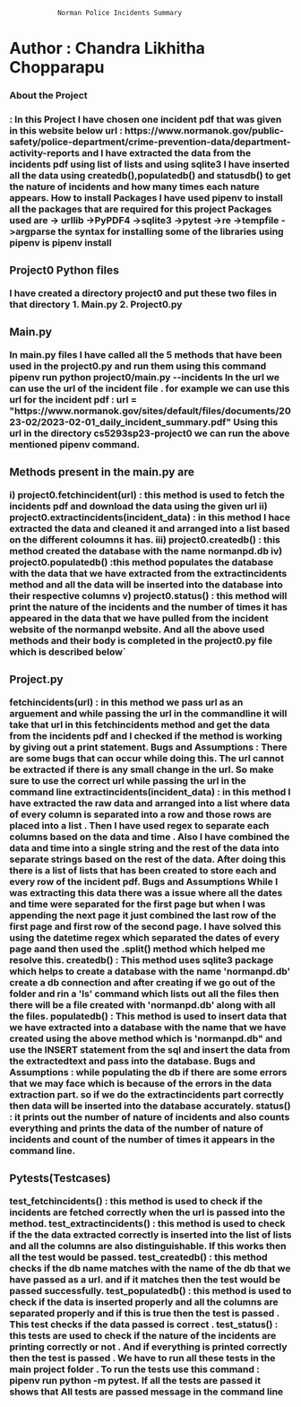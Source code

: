 
				Norman Police Incidents Summary

<h1> Author : Chandra Likhitha Chopparapu </h1>
<h3>About the Project <h3> : 
In this Project I have chosen one incident pdf that was given in this website below
<b> url <b>  : https://www.normanok.gov/public-safety/police-department/crime-prevention-data/department-activity-reports
and I have extracted the data from the incidents pdf using list of lists and using sqlite3 I have inserted all the data using createdb(),populatedb() and statusdb() to get the nature of incidents and how many times each nature appears.
How to install Packages
I have used pipenv to install all the packages that are required for this project
Packages used are
-> urllib
->PyPDF4
->sqlite3
->pytest
->re
->tempfile
->argparse
the syntax for installing some of the libraries using pipenv is 
<b> pipenv install <packagename> </b>
<h3> Project0 Python files </h3>
I have created a directory project0 and put these two files in that directory
1. Main.py
2. Project0.py
<h3> Main.py </h3>
In main.py files I have called all the 5 methods that have been used in the project0.py and run them using this command 
pipenv run python project0/main.py --incidents <url>
In the url we can use the url of the incident file .
for example we can use this url for the incident pdf : url = "https://www.normanok.gov/sites/default/files/documents/2023-02/2023-02-01_daily_incident_summary.pdf"
Using this url in the directory cs5293sp23-project0 we can run the above mentioned pipenv command.
<h3> Methods present in the main.py are </h3>
i) <b> project0.fetchincident(url) </b> : this method is used to fetch the incidents pdf and download the data using the given url
ii)<b> project0.extractincidents(incident_data) </b> : in this method I hace extracted the data and cleaned it and arranged into a list based on the different coloumns it has.
iii)<b> project0.createdb() </b> : this method created the database with the name normanpd.db
iv)<b> project0.populatedb() </b> :this method populates the database with the data that we have extracted from the extractincidents method and all the data will be inserted into the database into their respective columns
v)<b> project0.status() </b> : this method will print the nature of the incidents and the number of times it has appeared in the data that we have pulled from the incident website of the normanpd website.
And all the above used methods and their body is completed in the project0.py file which is described below` 
<h3> Project.py </h3>
<b> fetchincidents(url) </b> : in this method we pass url as an arguement and while passing the url in the commandline it will take that url in this fetchincidents method and get the data from the incidents pdf and I checked if the method is working by giving out a print statement.
<b> Bugs and Assumptions </b> :
There are some bugs that can occur while doing this. The url cannot be extracted if there is any small change in the url. So make sure to use the correct url 
while passing the url in the command line
<b> extractincidents(incident_data) </b>: in this method I have extracted the raw data and arranged into a list where data of every column is separated into a row and those rows are placed into a list . Then I have used regex to separate each columns based on the data and time . Also I have combined the data and time into a single string and the rest of the data into separate strings based on the rest of the data. After doing this there is a list of lists that has been created to store each and every row of the incident pdf.
<b> Bugs and Assumptions </b>
While I was extracting this data there was a issue where all the dates and time were separated for the first page but when I was appending the next page it just combined the last row of the first page and first row of the second page. I have solved this using the datetime regex which separated the dates of every page aand then used the .split() method which helped me resolve this.
<b> createdb() </b> : This method uses sqlite3 package which helps to create a database with the name 'normanpd.db' create a db connection and after creating if we go out of the folder and rin a 'ls' command which lists out all the files then there will be a file created with 'normanpd.db' along with all the files.
<b> populatedb() </b>: This method is used to insert data that we have extracted into a database with the name that we have created using the above method which is 'normanpd.db" and use the INSERT statement from the sql and insert the data from the extractedtext and pass into the database.
Bugs and Assumptions : while populating the db if there are some errors that we may face which is because of the errors in the data extraction part. so if we do the extractincidents part correctly then data will be inserted into the database accurately.
<b> status() </b> : it prints out the number of nature of incidents and also counts everything and prints the data of the number of nature of incidents and count of the number of times it appears in the command line.
 
<h3> Pytests(Testcases) </h3>
<b> test_fetchincidents() </b> : this method is used to check if the incidents are fetched correctly when the url is passed into the method.
<b> test_extractincidents() </b> : this method is used to check if the the data extracted correctly is inserted into the list of lists and all the columns are also distinguishable. If this works then all the test would be passed.
<b> test_createdb() </b> : this method checks if the db name matches with the name of the db that we have passed as a url. and if it matches then the test would be passed successfully.
<b> test_populatedb() </b> : this method is used to check if the data is inserted properly and all the columns are separated properly and if this is true then the test is passed . This test checks if the data passed is correct .
<b> test_status() </b> : this tests are used to check if the nature of the incidents are printing correctly or not . And if everything is printed correctly then the test is passed .
We have to run all these tests in the main project folder .
To run the tests use this command : pipenv run python -m pytest.
If all the tests are passed it shows that All tests are passed message in the command line 
